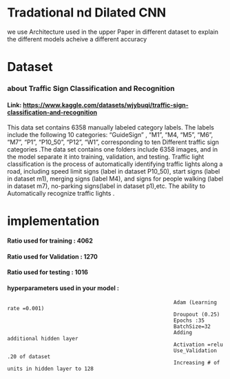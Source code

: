 # Tradational nd Dilated CNN
we use Architecture used in the upper Paper in different dataset to explain the different models acheive a different accuracy
# Dataset
 ### about Traffic Sign Classification and Recognition
#### Link: https://www.kaggle.com/datasets/wjybuqi/traffic-sign-classification-and-recognition
This data set contains 6358 manually labeled category labels. The labels include the following 10 categories: “GuideSign” , “M1”, “M4, “M5”, “M6”, “M7”, “P1”, 
“P10_50”, “P12”, “W1”, corresponding to ten Different traffic sign categories .The data set contains one folders include 6358 images, and in the model separate it 
into training, validation, and testing.
Traffic light classification is the process of automatically identifying traffic lights along a road, including speed limit signs (label in dataset P10_50), start 
signs (label in dataset m1), merging signs (label M4), and signs for people walking (label in dataset m7), no-parking signs(label in dataset p1),etc. The ability to 
Automatically recognize traffic lights .

# implementation
#### Ratio used for training : 4062
#### Ratio used for Validation : 1270
#### Ratio used for testing : 1016
#### hyperparameters used in your model : 
                                                          Adam (Learning rate =0.001)
                                                          Droupout (0.25)
                                                          Epochs :35
                                                          BatchSize=32
                                                          Adding additional hidden layer
                                                          Activation =relu
                                                          Use_Validation .20 of dataset
                                                          Increasing # of units in hidden layer to 128


